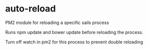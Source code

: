 # auto-reload
PM2 module for reloading a specific sails process 

Runs npm update and bower update before reloading the process. 

Turn off watch in pm2 for this process to prevent double reloading 
